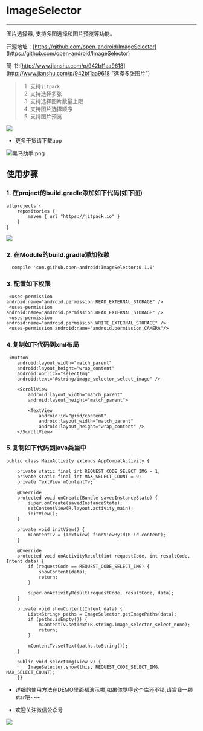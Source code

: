 # ImageSelector

------

图片选择器, 支持多图选择和图片预览等功能。

开源地址：[https://github.com/open-android/ImageSelector](https://github.com/open-android/ImageSelector)

简 书:[http://www.jianshu.com/p/942bf1aa9618](http://www.jianshu.com/p/942bf1aa9618 "选择多张图片")

> 1. 支持`jitpack`
> 2. 支持选择多张
> 3. 支持选择图片数量上限
> 4. 支持图片选择顺序
> 5. 支持图片预览

![](http://upload-images.jianshu.io/upload_images/4037105-dd695310bb187ac2.gif?imageMogr2/auto-orient/strip)


* 更多干货请下载app


![黑马助手.png](http://upload-images.jianshu.io/upload_images/4037105-f777f1214328dcc4.png?imageMogr2/auto-orient/strip%7CimageView2/2/w/1240)



## 使用步骤

### 1. 在project的build.gradle添加如下代码(如下图)

	allprojects {
	    repositories {
	        maven { url "https://jitpack.io" }
	    }
	}

![](http://upload-images.jianshu.io/upload_images/4037105-2faa5daca3bfe8a0.png?imageMogr2/auto-orient/strip%7CimageView2/2/w/1240)
	

### 2. 在Module的build.gradle添加依赖

      compile 'com.github.open-android:ImageSelector:0.1.0'
### 3. 配置如下权限

     <uses-permission android:name="android.permission.READ_EXTERNAL_STORAGE" />
     <uses-permission android:name="android.permission.READ_EXTERNAL_STORAGE" />
	 <uses-permission android:name="android.permission.WRITE_EXTERNAL_STORAGE" />
	 <uses-permission android:name="android.permission.CAMERA"/>
     
### 4.复制如下代码到xml布局
 
     <Button
        android:layout_width="match_parent"
        android:layout_height="wrap_content"
        android:onClick="selectImg"
        android:text="@string/image_selector_select_image" />

	    <ScrollView
	        android:layout_width="match_parent"
	        android:layout_height="match_parent">
	
	        <TextView
	            android:id="@+id/content"
	            android:layout_width="match_parent"
	            android:layout_height="wrap_content" />
	    </ScrollView>


### 5.复制如下代码到java类当中
    

  
  
    public class MainActivity extends AppCompatActivity {

	    private static final int REQUEST_CODE_SELECT_IMG = 1;
	    private static final int MAX_SELECT_COUNT = 9;
        private TextView mContentTv;

	    @Override
	    protected void onCreate(Bundle savedInstanceState) {
	        super.onCreate(savedInstanceState);
	        setContentView(R.layout.activity_main);
	        initView();
	    }

	    private void initView() {
	        mContentTv = (TextView) findViewById(R.id.content);
	    }

	    @Override
	    protected void onActivityResult(int requestCode, int resultCode, Intent data) {
	        if (requestCode == REQUEST_CODE_SELECT_IMG) {
	            showContent(data);
	            return;
	        }
	
	        super.onActivityResult(requestCode, resultCode, data);
	    }

	    private void showContent(Intent data) {
	        List<String> paths = ImageSelector.getImagePaths(data);
	        if (paths.isEmpty()) {
	            mContentTv.setText(R.string.image_selector_select_none);
	            return;
	        }
	
	        mContentTv.setText(paths.toString());
	    }

	    public void selectImg(View v) {
	        ImageSelector.show(this, REQUEST_CODE_SELECT_IMG, MAX_SELECT_COUNT);
	    }}


* 详细的使用方法在DEMO里面都演示啦,如果你觉得这个库还不错,请赏我一颗star吧~~~

* 欢迎关注微信公众号

![](http://upload-images.jianshu.io/upload_images/4037105-8f737b5104dd0b5d.png?imageMogr2/auto-orient/strip%7CimageView2/2/w/1240)
